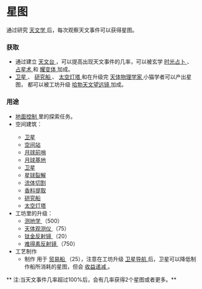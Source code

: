 # 星图
<p>
	通过研究
	<a href="?file=001-猫咪百科/03-科学/01-科学#天文学">
		天文学
	</a>后，每次观察天文事件可以获得星图。
</p>

### 获取
<ul>
	<li>
		通过建立
		<a href="?file=001-猫咪百科/01-建筑物/03-科技建筑#天文台">
			天文台
		</a>，可以提高出现天文事件的几率，可以被玄学
		<a href="?file=001-猫咪百科/03-科学/02-玄学#时光占卜">
			时光占卜
		</a>、
		<a href="?file=001-猫咪百科/03-科学/02-玄学#占星术">
			占星术
		</a>和
		<a href="?file=001-猫咪百科/06-宗教/03-奥秘神学#耀变体">
			耀变体
		</a>加成。
	</li>
	<li>
		<a href="?file=001-猫咪百科/07-空间/03-喵星#卫星">
			卫星
		</a>、
		<a href="?file=001-猫咪百科/07-空间/06-碧池#研究船">
			研究船
		</a>、
		<a href="?file=001-猫咪百科/07-空间/09-开罗#太空灯塔">
			太空灯塔
		</a>
		和在升级完
		<a href="?file=001-猫咪百科/04-工坊/01-升级#天体物理学家">
			天体物理学家
		</a>小猫学者可以产出星图，
		都可以被工坊升级
		<a href="?file=001-猫咪百科/04-工坊/01-升级#哈勃天文望远镜">
			哈勃天文望远镜
		</a>加成。
	</li>
</ul>

### 用途
<ul>
	<li>
		<a href="?file=001-猫咪百科/07-空间/01-地面控制">
			地面控制
		</a>
		里的探索任务。
	</li>
	<li>
		空间建筑：
	</li>
	<ul>
		<li>
			<a href="?file=001-猫咪百科/07-空间/03-喵星#卫星">
				卫星
			</a>
		</li>
		<li>
			<a href="?file=001-猫咪百科/07-空间/03-喵星#空间站">
				空间站
			</a>
		</li>
		<li>
			<a href="?file=001-猫咪百科/07-空间/04-月球#月球前哨">
				月球前哨
			</a>
		</li>
		<li>
			<a href="?file=001-猫咪百科/07-空间/04-月球#月球基地">
				月球基地
			</a>
		</li>
		<li>
			<a href="?file=001-猫咪百科/07-空间/05-沙丘#卫星">
				卫星
			</a>
		</li>
		<li>
			<a href="?file=001-猫咪百科/07-空间/05-沙丘#星球裂解">
				星球裂解
			</a>
		</li>
		<li>
			<a href="?file=001-猫咪百科/07-空间/05-沙丘#流体切割">
				流体切割
			</a>
		</li>
		<li>
			<a href="?file=001-猫咪百科/07-空间/05-沙丘#香料提取">
				香料提取
			</a>
		</li>
		<li>
			<a href="?file=001-猫咪百科/07-空间/06-碧池#研究船">
				研究船
			</a>
		</li>
		<li>
			<a href="?file=001-猫咪百科/07-空间/09-开罗#太空灯塔">
				太空灯塔
			</a>
		</li>
	</ul>
	<li>工坊里的升级：
		<ul>
			<li>
				<a href="?file=001-猫咪百科/04-工坊/01-升级#测地学">
					测地学
				</a>
				（500）
			</li>
			<li>
				<a href="?file=001-猫咪百科/04-工坊/01-升级#天体观测仪">
					天体观测仪
				</a>
				（75）
			</li>
			<li>
				<a href="?file=001-猫咪百科/04-工坊/01-升级#钛金反射镜">
					钛金反射镜
				</a>
				（20）
			</li>
			<li>
				<a href="?file=001-猫咪百科/04-工坊/01-升级#难得素反射镜">
					难得素反射镜
				</a>
				（750）
			</li>
		</ul>
	<li>工艺制作
		<ul>
			<li>
				制作
				用于
				<a href="?file=003-资源大全/26-贸易船">
					贸易船
				</a>
				（25），注意在工坊升级
				<a href="?file=001-猫咪百科/04-工坊/01-升级#卫星导航">
					卫星导航
				</a>后，卫星可以降低制作船所消耗的星图，但会
				<a href="?file=005-名词解释/04-收益递减">
					收益递减
				</a>。
			</li>
		</ul>
</ul>
** 注:当天文事件几率超过100%后，会有几率获得2个星图或者更多。**
